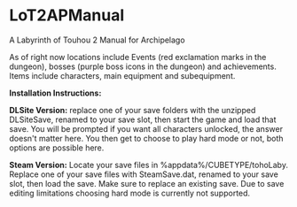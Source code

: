 # LoT2APManual
A Labyrinth of Touhou 2 Manual for Archipelago

As of right now locations include Events (red exclamation marks in the dungeon), bosses (purple boss icons in the dungeon) and achievements.
Items include characters, main equipment and subequipment.

**Installation Instructions:**

**DLSite Version:**
replace one of your save folders with the unzipped DLSiteSave, renamed to your save slot, then start the game and load that save. You will be prompted if you want all characters unlocked, the answer doesn't matter here. You then get to choose to play hard mode or not, both options are possible here.

**Steam Version:**
Locate your save files in %appdata%/CUBETYPE/tohoLaby. 
Replace one of your save files with SteamSave.dat, renamed to your save slot, then load the save. Make sure to replace an existing save. Due to save editing limitations choosing hard mode is currently not supported.
